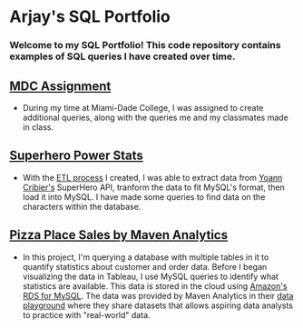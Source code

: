 # Arjay's SQL Portfolio

### Welcome to my SQL Portfolio! This code repository contains examples of SQL queries I have created over time.

## [MDC Assignment](https://github.com/arjayjean/SQL-Portfolio/blob/main/mdc_a6_assignment.sql "MDC Assignment SQL Queries")
* During my time at Miami-Dade College, I was assigned to create additional queries, along with the queries me and my classmates made in class.


## [Superhero Power Stats](https://github.com/arjayjean/SQL-Portfolio/blob/main/superhero_power_stat.sql "SuperHero Power Stat SQL Queries")
* With the [ETL process](https://github.com/arjayjean/superhero_power_stat "SuperHero Power Stat ETL") I created, I was able to extract data from [Yoann Cribier's](https://akabab.github.io/superhero-api/api/ "SuperHero API") SuperHero API, tranform the data to fit MySQL's format, then load it into MySQL. I have made some queries to find data on the characters within the database.

## [Pizza Place Sales by Maven Analytics](https://github.com/arjayjean/SQL-Portfolio/blob/main/pizza_place_sales.sql "Pizza Place Sales")
* In this project, I'm querying a database with multiple tables in it to quantify statistics about customer and order data. Before I began visualizing the data in Tableau, I use MySQL queries to identify what statistics are available. This data is stored in the cloud using [Amazon's RDS for MySQL](https://aws.amazon.com/rds/mysql/ "RDS for MySQL"). The data was provided by Maven Analytics in their [data playground](https://www.mavenanalytics.io/data-playground "Maven Analytics' Data Playground") where they share datasets that allows aspiring data analysts to practice with "real-world" data.
